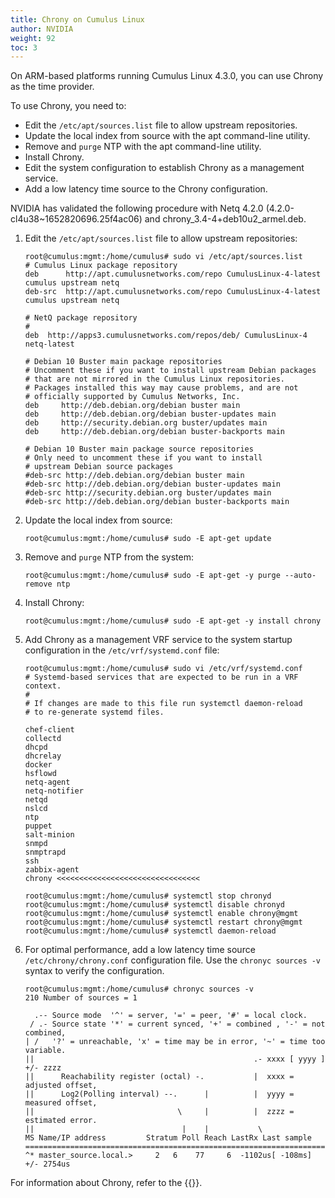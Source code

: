 ```yaml
---
title: Chrony on Cumulus Linux
author: NVIDIA
weight: 92
toc: 3
---
```

On ARM-based platforms running Cumulus Linux 4.3.0, you can use Chrony as the time provider.

To use Chrony, you need to:
- Edit the `/etc/apt/sources.list` file to allow upstream repositories.
- Update the local index from source with the apt command-line utility.
- Remove and `purge` NTP with the apt command-line utility.
- Install Chrony.
- Edit the system configuration to establish Chrony as a management service.
- Add a low latency time source to the Chrony configuration.

NVIDIA has validated the following procedure with Netq 4.2.0 (4.2.0-cl4u38~1652820696.25f4ac06) and chrony_3.4-4+deb10u2_armel.deb.

1. Edit the `/etc/apt/sources.list` file to allow upstream repositories:

   ```
   root@cumulus:mgmt:/home/cumulus# sudo vi /etc/apt/sources.list
   # Cumulus Linux package repository
   deb      http://apt.cumulusnetworks.com/repo CumulusLinux-4-latest cumulus upstream netq
   deb-src  http://apt.cumulusnetworks.com/repo CumulusLinux-4-latest cumulus upstream netq
   
   # NetQ package repository
   #
   deb  http://apps3.cumulusnetworks.com/repos/deb/ CumulusLinux-4 netq-latest
   
   # Debian 10 Buster main package repositories
   # Uncomment these if you want to install upstream Debian packages
   # that are not mirrored in the Cumulus Linux repositories.
   # Packages installed this way may cause problems, and are not
   # officially supported by Cumulus Networks, Inc.
   deb     http://deb.debian.org/debian buster main
   deb     http://deb.debian.org/debian buster-updates main
   deb     http://security.debian.org buster/updates main
   deb     http://deb.debian.org/debian buster-backports main
   
   # Debian 10 Buster main package source repositories
   # Only need to uncomment these if you want to install
   # upstream Debian source packages
   #deb-src http://deb.debian.org/debian buster main
   #deb-src http://deb.debian.org/debian buster-updates main
   #deb-src http://security.debian.org buster/updates main
   #deb-src http://deb.debian.org/debian buster-backports main
   ```

2. Update the local index from source:

   ```
   root@cumulus:mgmt:/home/cumulus# sudo -E apt-get update
   ```

3. Remove and `purge` NTP from the system:

   ```
   root@cumulus:mgmt:/home/cumulus# sudo -E apt-get -y purge --auto-remove ntp
   ```

4. Install Chrony:

   ```
   root@cumulus:mgmt:/home/cumulus# sudo -E apt-get -y install chrony
   ```

5. Add Chrony as a management VRF service to the system startup configuration in the `/etc/vrf/systemd.conf` file:

   ```
   root@cumulus:mgmt:/home/cumulus# sudo vi /etc/vrf/systemd.conf
   # Systemd-based services that are expected to be run in a VRF context.
   #
   # If changes are made to this file run systemctl daemon-reload
   # to re-generate systemd files.
   
   chef-client
   collectd
   dhcpd
   dhcrelay
   docker
   hsflowd
   netq-agent
   netq-notifier
   netqd
   nslcd
   ntp
   puppet
   salt-minion
   snmpd
   snmptrapd
   ssh
   zabbix-agent
   chrony <<<<<<<<<<<<<<<<<<<<<<<<<<<<<<<<
   ```

   ```
   root@cumulus:mgmt:/home/cumulus# systemctl stop chronyd
   root@cumulus:mgmt:/home/cumulus# systemctl disable chronyd
   root@cumulus:mgmt:/home/cumulus# systemctl enable chrony@mgmt
   root@cumulus:mgmt:/home/cumulus# systemctl restart chrony@mgmt
   root@cumulus:mgmt:/home/cumulus# systemctl daemon-reload
   ```

6. For optimal performance, add a low latency time source `/etc/chrony/chrony.conf` configuration file. Use the `chronyc sources -v` syntax to verify the configuration.

   ```
   root@cumulus:mgmt:/home/cumulus# chronyc sources -v
   210 Number of sources = 1
   
     .-- Source mode  '^' = server, '=' = peer, '#' = local clock.
    / .- Source state '*' = current synced, '+' = combined , '-' = not combined,
   | /   '?' = unreachable, 'x' = time may be in error, '~' = time too variable.
   ||                                                 .- xxxx [ yyyy ] +/- zzzz
   ||      Reachability register (octal) -.           |  xxxx = adjusted offset,
   ||      Log2(Polling interval) --.      |          |  yyyy = measured offset,
   ||                                \     |          |  zzzz = estimated error.
   ||                                 |    |           \
   MS Name/IP address         Stratum Poll Reach LastRx Last sample
   ===============================================================================
   ^* master_source.local.>     2   6    77     6  -1102us[ -108ms] +/- 2754us
   ```

For information about Chrony, refer to the {{<exlink url="https://chrony.tuxfamily.org" text="Chrony project page">}}.
